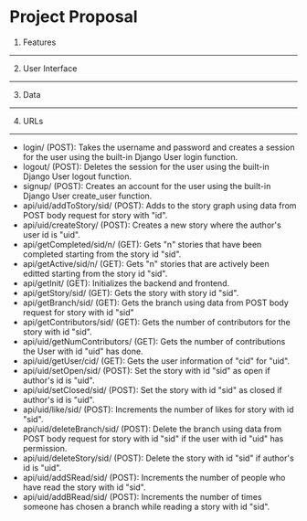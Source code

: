 Project Proposal
=================

1. Features
--------------------------

2. User Interface
--------------------------

3. Data
--------------------------

4. URLs
--------------------------

- login/ (POST): Takes the username and password and creates a session for the user using the built-in Django User login function. 
- logout/ (POST): Deletes the session for the user using the built-in Django User logout function.
- signup/ (POST): Creates an account for the user using the built-in Django User create_user function.
- api/uid/addToStory/sid/ (POST): Adds to the story graph using data from POST body request for story with "id". 
- api/uid/createStory/ (POST): Creates a new story where the author's user id is "uid".
- api/getCompleted/sid/n/ (GET): Gets "n" stories that have been completed starting from the story id "sid".
- api/getActive/sid/n/ (GET): Gets "n" stories that are actively been editted starting from the story id "sid".
- api/getInit/ (GET): Initializes the backend and frontend.
- api/getStory/sid/ (GET): Gets the story with story id "sid".
- api/getBranch/sid/ (GET):  Gets the branch using data from POST body request for story with id "sid"
- api/getContributors/sid/ (GET): Gets the number of contributors for the story with id "sid".
- api/uid/getNumContributors/ (GET): Gets the number of contributions the User with id "uid" has done.
- api/uid/getUser/cid/ (GET): Gets the user information of "cid" for "uid". 
- api/uid/setOpen/sid/ (POST): Set the story with id "sid" as open if author's id is "uid".
- api/uid/setClosed/sid/ (POST): Set the story with id "sid" as closed if author's id is "uid".
- api/uid/like/sid/ (POST): Increments the number of likes for story with id "sid".
- api/uid/deleteBranch/sid/ (POST): Delete the branch using data from POST body request for story with id "sid" if the user with id "uid" has permission.
- api/uid/deleteStory/sid/ (POST): Delete the story with id "sid" if author's id is "uid".
- api/uid/addSRead/sid/ (POST): Increments the number of people who have read the story with id "sid".
- api/uid/addBRead/sid/ (POST): Increments the number of times someone has chosen a branch while reading a story with id "sid".
